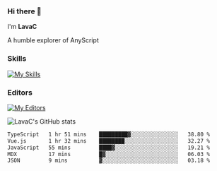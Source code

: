 ### Hi there 👋
I'm **LavaC**

A humble explorer of AnyScript

### Skills
[![My Skills](https://skillicons.dev/icons?i=js,ts,vue,nodejs,nuxtjs,astro,solidjs,tailwind)](https://skillicons.dev)

### Editors
[![My Editors](https://skillicons.dev/icons?i=neovim,vscode)](https://skillicons.dev)

![LavaC's GitHub stats](https://github-readme-stats.vercel.app/api?username=LavaCxx&show_icons=true&theme=synthwave)

<!--START_SECTION:waka-->

```txt
TypeScript   1 hr 51 mins    █████████▓░░░░░░░░░░░░░░░   38.80 %
Vue.js       1 hr 32 mins    ████████░░░░░░░░░░░░░░░░░   32.27 %
JavaScript   55 mins         ████▓░░░░░░░░░░░░░░░░░░░░   19.21 %
MDX          17 mins         █▓░░░░░░░░░░░░░░░░░░░░░░░   06.03 %
JSON         9 mins          ▓░░░░░░░░░░░░░░░░░░░░░░░░   03.18 %
```

<!--END_SECTION:waka-->
